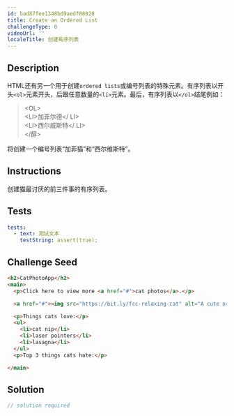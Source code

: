 ```yaml
---
id: bad87fee1348bd9aedf08828
title: Create an Ordered List
challengeType: 0
videoUrl: ''
localeTitle: 创建有序列表
---
```


## Description
<section id="description"> HTML还有另一个用于创建<code>ordered lists</code>或编号列表的特殊元素。有序列表以开头<code>&lt;ol&gt;</code>元素开头，后跟任意数量的<code>&lt;li&gt;</code>元素。最后，有序列表以<code>&lt;/ol&gt;</code>结尾例如： <blockquote> &lt;OL&gt; <br> &lt;LI&gt;加菲尔德&lt;/ LI&gt; <br> &lt;LI&gt;西尔威斯特&lt;/ LI&gt; <br> &lt;/醇&gt; </blockquote>将创建一个编号列表“加菲猫”和“西尔维斯特”。 </section>

## Instructions
<section id="instructions">创建猫最讨厌的前三件事的有序列表。 </section>

## Tests
<section id='tests'>

```yml
tests:
  - text: 測試文本
    testString: assert(true);

```

</section>

## Challenge Seed
<section id='challengeSeed'>

<div id='html-seed'>

```html
<h2>CatPhotoApp</h2>
<main>
  <p>Click here to view more <a href="#">cat photos</a>.</p>

  <a href="#"><img src="https://bit.ly/fcc-relaxing-cat" alt="A cute orange cat lying on its back."></a>

  <p>Things cats love:</p>
  <ul>
    <li>cat nip</li>
    <li>laser pointers</li>
    <li>lasagna</li>
  </ul>
  <p>Top 3 things cats hate:</p>

</main>

```

</div>



</section>

## Solution
<section id='solution'>

```js
// solution required
```
</section>
